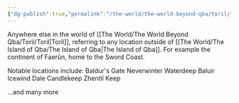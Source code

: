 ```yaml
---
{"dg-publish":true,"permalink":"/the-world/the-world-beyond-qba/toril/far-off-lands/far-off-lands/"}
---
```


Anywhere else in the world of [[The World/The World Beyond Qba/Toril/Toril\|Toril]], referring to any location outside of [[The World/The Island of Qba/The Island of Qba\|The Island of Qba]]. For example the continent of Faerûn, home to the Sword Coast.

Notable locations include: 
Baldur's Gate
Neverwinter
Waterdeep
Baluir
Icewind Dale
Candlekeep
Zhentil Keep

...and many more